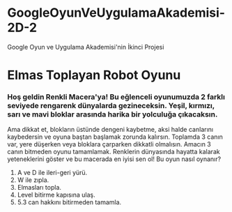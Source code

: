 # GoogleOyunVeUygulamaAkademisi-2D-2
Google Oyun ve Uygulama Akademisi'nin İkinci Projesi

# Elmas Toplayan Robot Oyunu 

###  Hoş geldin Renkli Macera'ya! Bu eğlenceli oyunumuzda 2 farklı seviyede rengarenk dünyalarda gezineceksin. Yeşil, kırmızı, sarı ve mavi bloklar arasında harika bir yolculuğa çıkacaksın. 
Ama dikkat et, blokların üstünde dengeni kaybetme, aksi halde canlarını kaybedersin ve oyuna baştan başlamak zorunda kalırsın. Toplamda 3 canın var, yere düşerken veya bloklara çarparken dikkatli olmalısın. 
Amacın 3 canın bitmeden oyunu tamamlamak. Renklerin dünyasında hayatta kalarak yeteneklerini göster ve bu macerada en iyisi sen ol!
Bu oyun nasıl oynanır?
1.	A ve D ile ileri-geri yürü.
2.   W ile zıpla.
3.	Elmasları topla.
4.	Level bitirme kapısına ulaş.
5.	5.3 can hakkını bitirmeden tamamla.




